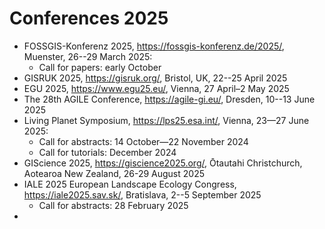 # Conferences 2025

- FOSSGIS-Konferenz 2025, https://fossgis-konferenz.de/2025/, Muenster, 26--29 March 2025:
	- Call for papers: early October
- GISRUK 2025, https://gisruk.org/, Bristol, UK, 22--25 April 2025
- EGU 2025, https://www.egu25.eu/, Vienna, 27 April–2 May 2025
- The 28th AGILE Conference, https://agile-gi.eu/, Dresden, 10--13 June 2025
- Living Planet Symposium, https://lps25.esa.int/, Vienna, 23—27 June 2025:
	- Call for abstracts: 14 October—22 November 2024
	- Call for tutorials: December 2024
- GIScience 2025, https://giscience2025.org/,  Ōtautahi Christchurch, Aotearoa New Zealand, 26-29 August 2025
- IALE 2025 European Landscape Ecology Congress, https://iale2025.sav.sk/, Bratislava, 2--5 September 2025
	- Call for abstracts: 28 February 2025
 - 
